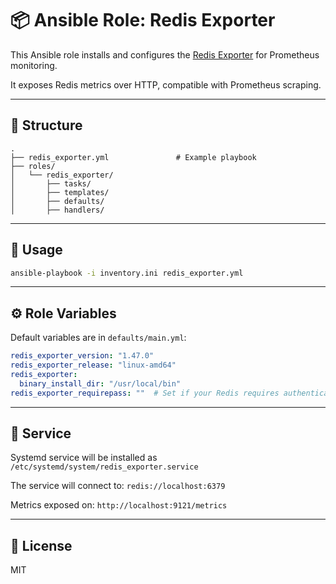 # 📦 Ansible Role: Redis Exporter

This Ansible role installs and configures the [Redis Exporter](https://github.com/oliver006/redis_exporter) for Prometheus monitoring.

It exposes Redis metrics over HTTP, compatible with Prometheus scraping.

---

## 📁 Structure

```
.
├── redis_exporter.yml               # Example playbook
├── roles/
│   └── redis_exporter/
│       ├── tasks/
│       ├── templates/
│       ├── defaults/
│       ├── handlers/
```

---

## 🚀 Usage

```bash
ansible-playbook -i inventory.ini redis_exporter.yml
```

---

## ⚙️ Role Variables

Default variables are in `defaults/main.yml`:

```yaml
redis_exporter_version: "1.47.0"
redis_exporter_release: "linux-amd64"
redis_exporter:
  binary_install_dir: "/usr/local/bin"
redis_exporter_requirepass: ""  # Set if your Redis requires authentication
```

---

## 🔐 Service

Systemd service will be installed as `/etc/systemd/system/redis_exporter.service`

The service will connect to: `redis://localhost:6379`

Metrics exposed on: `http://localhost:9121/metrics`

---

## 📄 License

MIT